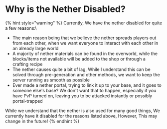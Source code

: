 # Why is the Nether Disabled?

{% hint style="warning" %}
Currently, We have the nether disabled for quite a few reasons:\


* &#x20;The main reason being that we believe the nether spreads players out from each other, when we want everyone to interact with each other in an already large world
* A majority of nether materials can be found in the overworld, while the blocks/items not available will be added to the shop or through a crafting recipe
* The nether causes quite a bit of lag, While I understand this can be solved through pre-generation and other methods, we want to keep the server running as smooth as possible
* Ever made a nether portal, trying to link it up to your base, and it goes to someone else's base? We don't want that to happen, especially if you have PvP turned on, leaving you to be attacked instantly or possibly portal-trapped

While we understand that the nether is also used for many good things, We currently have it disabled for the reasons listed above, However, This may change in the future!
{% endhint %}
